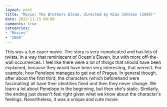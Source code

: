 ```yaml
---
layout: post
title: "Movie: The Brothers Bloom, directed by Rian Johnson (2008)"
date: 2012-11-15 00:00
comments: true
categories:
- "Movies"
- "2008"
---
```


This was a fun caper movie. The story is very complicated and has
lots of twists, in a way that reminiscent of Ocean's Eleven, but
with more off-the-wall occurrences. I feel like there were a lot
of things that should have been explained, because they would have
been very interesting, that weren't. For example, how Penelope
manages to get out of Prague. In general though, after about the
first third, the characters (which beforehand were fascinating)
all have their identities fixed and then they never change. We
learn a lot about Penelope in the beginning, but then she's
static. Similarly, the ending just doesn't feel right given what
we know about the character's feelings. Nevertheless, it was a
unique and cute movie.
